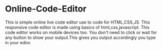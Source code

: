 # Online-Code-Editor
This is simple online live code editor use to code for HTML,CSS,JS. 
This responsive code editor is made using basics of html,css,javascript.
This code editor works on mobile devices too.
You don't need to click or wait for any button to show your output.This gives you output accordingly you type in your edior.
